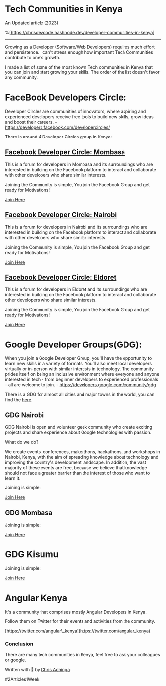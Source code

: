 # Tech Communities in Kenya

An Updated article (2023)

%[https://chrisdevcode.hashnode.dev/developer-communities-in-kenya] 

---

Growing as a Developer (Software/Web Developers) requires much effort and persistence. I can't stress enough how important Tech Communities contribute to one's growth.

I made a list of some of the most known Tech communities in Kenya that you can join and start growing your skills. The order of the list doesn't favor any community.

# FaceBook Developers Circle:

Developer Circles are communities of innovators, where aspiring and experienced developers receive free tools to build new skills, grow ideas and boost their careers. - https://developers.facebook.com/developercircles/

There is around 4 Developer Circles group in Kenya:

## [Facebook Developer Circle: Mombasa](https://www.facebook.com/groups/DevCMombasa)

This is a forum for developers in Mombasa and its surroundings who are interested in building on the Facebook platform to interact and collaborate with other developers who share similar interests.

Joining the Community is simple, You join the Facebook Group and get ready for Motivations!

[Join Here](https://www.facebook.com/groups/DevCMombasa/)

## [Facebook Developer Circle: Nairobi](https://www.facebook.com/groups/DevCNairobi)

This is a forum for developers in Nairobi and its surroundings who are interested in building on the Facebook platform to interact and collaborate with other developers who share similar interests.

Joining the Community is simple, You join the Facebook Group and get ready for Motivations!

[Join Here](https://www.facebook.com/groups/DevCNairobi)

## [Facebook Developer Circle: Eldoret](https://www.facebook.com/groups/DevCEldoret)

This is a forum for developers in Eldoret and its surroundings who are interested in building on the Facebook platform to interact and collaborate other developers who share similar interests.

Joining the Community is simple, You join the Facebook Group and get ready for Motivations!

[Join Here](https://www.facebook.com/groups/DevCEldoret)

# Google Developer Groups(GDG):

When you join a Google Developer Group, you'll have the opportunity to learn new skills in a variety of formats. You’ll also meet local developers virtually or in-person with similar interests in technology. The community prides itself on being an inclusive environment where everyone and anyone interested in tech - from beginner developers to experienced professionals - all are welcome to join. - https://developers.google.com/community/gdg

There is a GDG for almost all cities and major towns in the world, you can find the [here](https://gdg.community.dev/chapters/).

## GDG Nairobi

GDG Nairobi is open and volunteer geek community who create exciting projects and share experience about Google technologies with passion.

What do we do?

We create events, conferences, makerthons, hackathons, and workshops in Nairobi, Kenya, with the aim of spreading knowledge about technology and improving the country's development landscape. In addition, the vast majority of these events are free, because we believe that knowledge should not face a greater barrier than the interest of those who want to learn it.

Joining is simple:

[Join Here](https://gdg.community.dev/gdg-nairobi/)

## GDG Mombasa

Joining is simple:

[Join Here](https://gdg.community.dev/gdg-mombasa/)

# GDG Kisumu

Joining is simple:

[Join Here](https://gdg.community.dev/gdg-kisumu/)

# Angular Kenya

It's a community that comprises mostly Angular Developers in Kenya.

Follow them on Twitter for their events and activities from the community.

[https://twitter.com/angular\_kenya](https://twitter.com/angular_kenya)

### Conclusion

There are many tech communities in Kenya, feel free to ask your colleagues or google.

Written with 💜 by [Chris Achinga](https://twitter.com/achinga_chris)

#2Articles1Week